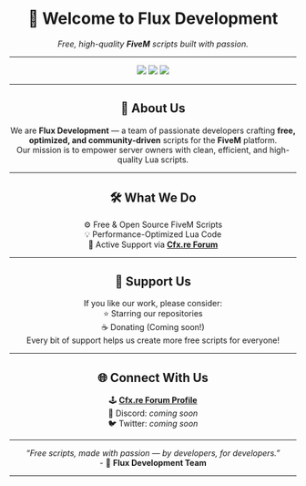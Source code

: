 <!-- Flux Development GitHub Profile README -->

<h1 align="center">💜 Welcome to <b>Flux Development</b></h1>

<p align="center">
  <i>Free, high-quality <b>FiveM</b> scripts built with passion.</i>
</p>

---

<p align="center">
  <img src="https://img.shields.io/badge/Language-Lua-676796?style=for-the-badge&logo=lua&logoColor=white" />
  <img src="https://img.shields.io/badge/Framework-FiveM-676796?style=for-the-badge&logo=fivem&logoColor=white" />
  <img src="https://img.shields.io/github/followers/FluxDevelopment?label=Followers&style=for-the-badge&color=676796" />
</p>

---

<h2 align="center">🧠 About Us</h2>

<p align="center">
  We are <b>Flux Development</b> — a team of passionate developers crafting <b>free, optimized, and community-driven</b> scripts for the <b>FiveM</b> platform.<br/>
  Our mission is to empower server owners with clean, efficient, and high-quality Lua scripts.
</p>

---

<h2 align="center">🛠️ What We Do</h2>

<p align="center">
  ⚙️ Free & Open Source FiveM Scripts <br/>
  💡 Performance-Optimized Lua Code <br/>
  🤝 Active Support via <a href="https://forum.cfx.re/u/fluxdevelopment/summary" target="_blank"><b>Cfx.re Forum</b></a>
</p>

---

<h2 align="center">💜 Support Us</h2>

<p align="center">
  If you like our work, please consider:<br/>
  ⭐ Starring our repositories<br/>
  ☕ Donating (Coming soon!)<br/>
  Every bit of support helps us create more free scripts for everyone!
</p>

---

<h2 align="center">🌐 Connect With Us</h2>

<p align="center">
  🕹️ <a href="https://forum.cfx.re/u/fluxdevelopment/summary" target="_blank"><b>Cfx.re Forum Profile</b></a><br/>
  🧭 Discord: <i>coming soon</i><br/>
  🐦 Twitter: <i>coming soon</i>
</p>

---

<p align="center">
  <i>“Free scripts, made with passion — by developers, for developers.”</i><br/>
  - 💜 <b>Flux Development Team</b>
</p>

---
